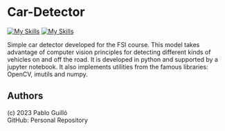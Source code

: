 # Car-Detector

[![My Skills](https://skillicons.dev/icons?i=python&perline=3)](https://www.python.org/)
[![My Skills](https://skillicons.dev/icons?i=opencv&perline=3)](https://skillicons.dev)

Simple car detector developed for the FSI course. This model takes advantage of computer vision principles for detecting different kinds of vehicles on and off the road. It is developed in python and supported by a jupyter notebook. It also implements utilities from the famous libraries: OpenCV, imutils and numpy. 

## Authors

(c) 2023 Pablo Guilló
</br>
GitHub: Personal Repository
